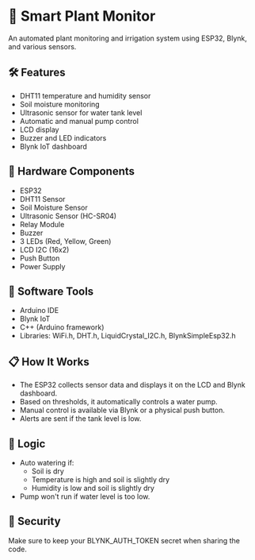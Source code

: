 # 🌱 Smart Plant Monitor

An automated plant monitoring and irrigation system using ESP32, Blynk, and various sensors.

## 🛠 Features
- DHT11 temperature and humidity sensor
- Soil moisture monitoring
- Ultrasonic sensor for water tank level
- Automatic and manual pump control
- LCD display
- Buzzer and LED indicators
- Blynk IoT dashboard

## 🧰 Hardware Components
- ESP32
- DHT11 Sensor
- Soil Moisture Sensor
- Ultrasonic Sensor (HC-SR04)
- Relay Module
- Buzzer
- 3 LEDs (Red, Yellow, Green)
- LCD I2C (16x2)
- Push Button
- Power Supply

## 🔧 Software Tools
- Arduino IDE
- Blynk IoT
- C++ (Arduino framework)
- Libraries: WiFi.h, DHT.h, LiquidCrystal_I2C.h, BlynkSimpleEsp32.h


## 📋 How It Works
- The ESP32 collects sensor data and displays it on the LCD and Blynk dashboard.
- Based on thresholds, it automatically controls a water pump.
- Manual control is available via Blynk or a physical push button.
- Alerts are sent if the tank level is low.

## 🧠 Logic
- Auto watering if:
  - Soil is dry
  - Temperature is high and soil is slightly dry
  - Humidity is low and soil is slightly dry
- Pump won't run if water level is too low.

## 🔐 Security
Make sure to keep your BLYNK_AUTH_TOKEN secret when sharing the code.
